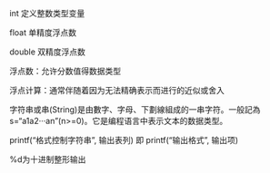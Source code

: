 int 定义整数类型变量

float 单精度浮点数

double 双精度浮点数

浮点数：允许分数值得数据类型

浮点计算：通常伴随着因为无法精确表示而进行的近似或舍入



字符串或串(String)是由數字、字母、下劃線組成的一串字符。一般記為 s=“a1a2···an”(n>=0)。它是编程语言中表示文本的数据类型。

 printf(“格式控制字符串”, 输出表列)  即 printf(“输出格式”, 输出项)

 %d为十进制整形输出




